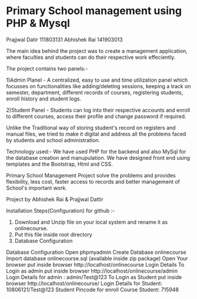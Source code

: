 # Primary School management using PHP & Mysql
Prajjwal Datir 111803131
Abhishek Rai 141903013

The main idea behind the project was to create a management application, where faculties and students 
can do their respective work effeciently.

The project contains two panels:-

1)Admin Planel - A centralized, easy to use and time utilization panel which focusses on functionalities like adding/deleting sessions, keeping a track on semester, department, different records of courses, registering students, enroll history and student logs.

2)Student Panel - Students can log into their respective accounts and enroll to different courses, access their profile and change password if required.

Unlike the Traditional way of storing student's record on registers and manual files, we tried to
make it digital and address all the problems faced by students and school administration.

Technology used:-
We have used PHP for the backend and also MySql for the database creation and manupulation. We have 
designed front end using templates and the Bootstrap, Html and CSS.

Primary School Management Project solve the problems and provides flexibility, less cost, faster access to records and better management of School's important work.

Project by Abhishek Rai & Prajjwal Dattir

Installation Steps(Configuration) for github :-

1. Download and Unzip file on your local system and rename it as onlinecourse.
2. Put this file inside root directory
3. Database Configuration

Database Configuration
Open phpmyadmin
Create Database onlinecourse
Import database onlinecourse.sql (available inside zip package)
Open Your browser put inside browser http://localhost/onlinecourse
Login Details
To Login as admin put inside browser http://localhost/onlinecourse/admin
Login Details for admin : admin/Test@123
To Login as Student put inside browser http://localhost/onlinecourse/
Login Details for Student: 10806121/Test@123
Student Pincode for enroll Course Student: 715948